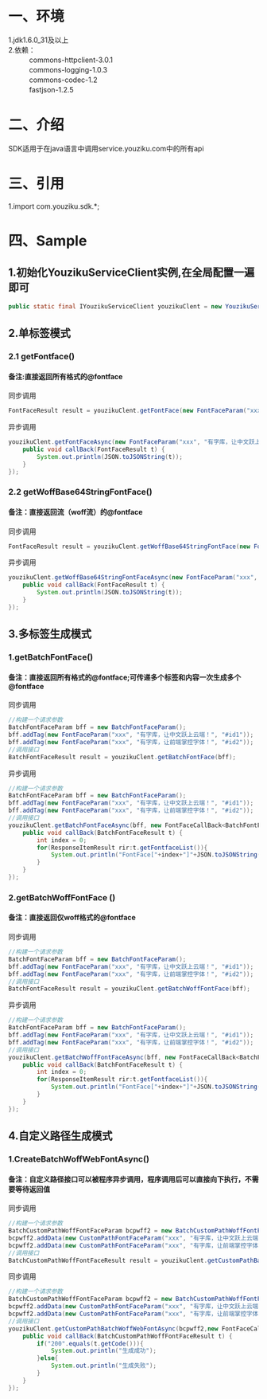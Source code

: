 # 一、环境
1.jdk1.6.0_31及以上 <br />
2.依赖：<br />
　　　commons-httpclient-3.0.1<br />
　　　commons-logging-1.0.3<br />
　　　commons-codec-1.2<br />
　　　fastjson-1.2.5<br />

# 二、介绍

SDK适用于在java语言中调用service.youziku.com中的所有api

# 三、引用
1.import com.youziku.sdk.*;

# 四、Sample
## 1.初始化YouzikuServiceClient实例,在全局配置一遍即可
```java 
public static final IYouzikuServiceClient youzikuClent = new YouzikuServiceClient("xxxxxx");//xxxxxx为用户的apikey
```
## 2.单标签模式
### 2.1 getFontface()
#### 备注:直接返回所有格式的@fontface
同步调用
``` java
FontFaceResult result = youzikuClent.getFontFace(new FontFaceParam("xxx", "有字库，让中文跃上云端！", "#id1"));//xxx为字体的accesskey
```
异步调用
``` java
youzikuClent.getFontFaceAsync(new FontFaceParam("xxx", "有字库，让中文跃上云端！", "#id1") , new FontFaceCallBack<FontFaceResult>() {
	public void callBack(FontFaceResult t) {
		System.out.println(JSON.toJSONString(t));
	}
});
```
### 2.2 getWoffBase64StringFontFace()
#### 备注：直接返回流（woff流）的@fontface
同步调用
``` java
FontFaceResult result = youzikuClent.getWoffBase64StringFontFace(new FontFaceParam("xxx", "有字库，让中文跃上云端！", "#id1"));
```
异步调用
``` java
youzikuClent.getWoffBase64StringFontFaceAsync(new FontFaceParam("xxx", "有字库，让中文跃上云端！", "#id1"), new FontFaceCallBack<FontFaceResult>() {
	public void callBack(FontFaceResult t) {
		System.out.println(JSON.toJSONString(t));
	}
});
```
## 3.多标签生成模式
### 1.getBatchFontFace()
#### 备注：直接返回所有格式的@fontface;可传递多个标签和内容一次生成多个@fontface
同步调用
``` java
//构建一个请求参数
BatchFontFaceParam bff = new BatchFontFaceParam();
bff.addTag(new FontFaceParam("xxx", "有字库，让中文跃上云端！", "#id1"));
bff.addTag(new FontFaceParam("xxx", "有字库，让前端掌控字体！", "#id2"));
//调用接口
BatchFontFaceResult result = youzikuClent.getBatchFontFace(bff);
```
异步调用
``` java
//构建一个请求参数
BatchFontFaceParam bff = new BatchFontFaceParam();
bff.addTag(new FontFaceParam("xxx", "有字库，让中文跃上云端！", "#id1"));
bff.addTag(new FontFaceParam("xxx", "有字库，让前端掌控字体！", "#id2"));
//调用接口
youzikuClent.getBatchFontFaceAsync(bff, new FontFaceCallBack<BatchFontFaceResult>() {			
	public void callBack(BatchFontFaceResult t) {
		int index = 0;
		for(ResponseItemResult rir:t.getFontfaceList()){
			System.out.println("FontFace["+index+"]"+JSON.toJSONString(rir));
		}
	}
});
```
### 2.getBatchWoffFontFace ()
#### 备注：直接返回仅woff格式的@fontface
同步调用
``` java
//构建一个请求参数
BatchFontFaceParam bff = new BatchFontFaceParam();
bff.addTag(new FontFaceParam("xxx", "有字库，让中文跃上云端！", "#id1"));
bff.addTag(new FontFaceParam("xxx", "有字库，让前端掌控字体！", "#id2"));
//调用接口
BatchFontFaceResult result = youzikuClent.getBatchWoffFontFace(bff);
```
异步调用
``` java
//构建一个请求参数
BatchFontFaceParam bff = new BatchFontFaceParam();
bff.addTag(new FontFaceParam("xxx", "有字库，让中文跃上云端！", "#id1"));
bff.addTag(new FontFaceParam("xxx", "有字库，让前端掌控字体！", "#id2"));
//调用接口
youzikuClent.getBatchWoffFontFaceAsync(bff, new FontFaceCallBack<BatchFontFaceResult>() {
	public void callBack(BatchFontFaceResult t) {
		int index = 0;
		for(ResponseItemResult rir:t.getFontfaceList()){
			System.out.println("FontFace["+index+"]"+JSON.toJSONString(rir));
		}
	}
});
```
## 4.自定义路径生成模式
### 1.CreateBatchWoffWebFontAsync()
#### 备注：自定义路径接口可以被程序异步调用，程序调用后可以直接向下执行，不需要等待返回值
同步调用
``` java
//构建一个请求参数
BatchCustomPathWoffFontFaceParam bcpwff2 = new BatchCustomPathWoffFontFaceParam();
bcpwff2.addData(new CustomPathFontFaceParam("xxx", "有字库，让中文跃上云端！", "youziku/test-1"));
bcpwff2.addData(new CustomPathFontFaceParam("xxx", "有字库，让前端掌控字体！", "youziku/test-2"));
//调用接口
BatchCustomPathWoffFontFaceResult result = youzikuClent.getCustomPathBatchWoffWebFont(bcpwff2);
```
同步调用
``` java
//构建一个请求参数
BatchCustomPathWoffFontFaceParam bcpwff2 = new BatchCustomPathWoffFontFaceParam();
bcpwff2.addData(new CustomPathFontFaceParam("xxx", "有字库，让中文跃上云端！", "youziku/test-1"));
bcpwff2.addData(new CustomPathFontFaceParam("xxx", "有字库，让前端掌控字体！", "youziku/test-2"));
//调用接口
youzikuClent.getCustomPathBatchWoffWebFontAsync(bcpwff2,new FontFaceCallBack<BatchCustomPathWoffFontFaceResult>() {
	public void callBack(BatchCustomPathWoffFontFaceResult t) {
		if("200".equals(t.getCode())){
			System.out.println("生成成功");
		}else{
			System.out.println("生成失败");
		}
	}
});

```
